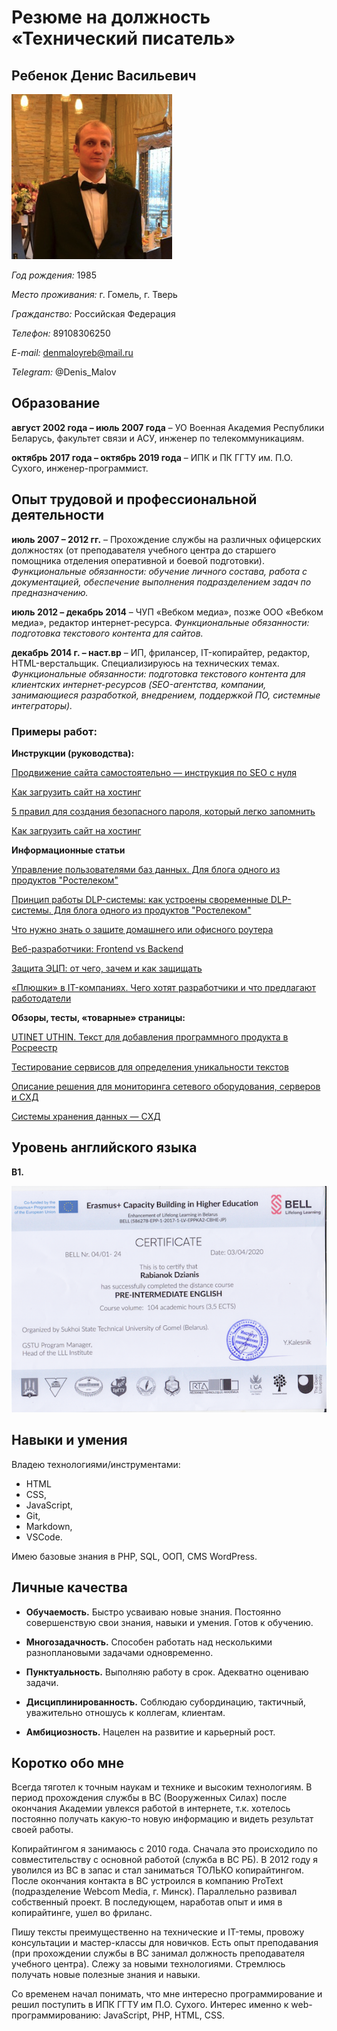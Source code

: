 # Резюме на должность «Технический писатель»

## Ребенок Денис Васильевич
![My_photo](photo.png)

*Год рождения:* 1985

*Место проживания:* г. Гомель, г. Тверь

*Гражданство:* Российская Федерация

*Телефон:* 89108306250

*E-mail:* denmaloyreb@mail.ru

*Telegram:* @Denis_Malov

## Образование

**август 2002 года – июль 2007 года** – УО Военная Академия Республики Беларусь, факультет связи и АСУ, инженер по телекоммуникациям.

**октябрь 2017 года – октябрь 2019 года** – ИПК и ПК ГГТУ им. П.О. Сухого, инженер-программист.


## Опыт трудовой и профессиональной деятельности
**июль 2007 – 2012 гг.** – Прохождение службы на различных офицерских должностях (от преподавателя учебного центра до старшего помощника отделения оперативной и боевой подготовки). *Функциональные обязанности: обучение личного состава, работа с документацией, обеспечение выполнения подразделением задач по предназначению.*

**июль 2012 – декабрь 2014** – ЧУП «Вебком медиа», позже ООО «Вебком медиа», редактор интернет-ресурса. *Функциональные обязанности: подготовка текстового контента для сайтов.*

**декабрь 2014 г. – наст.вр** –  ИП, фрилансер, IT-копирайтер, редактор, HTML-верстальщик. Специализируюсь на технических темах. *Функциональные обязанности: подготовка текстового контента для клиентских интернет-ресурсов (SEO-агентства, компании, занимающиеся разработкой, внедрением, поддержкой ПО, системные интеграторы).* 
### Примеры работ:

**Инструкции (руководства):**

[Продвижение сайта самостоятельно — инструкция по SEO с нуля](https://studiobit.ru/blog/seo-and-reklama/seo-prodvizhenie-sayta-samostoyatelno/)

[Как загрузить сайт на хостинг](https://gmhost.com.ua/kak-zagruzit-sayt-na-hosting)

[5 правил для создания безопасного пароля, который легко запомнить](https://afforto.ru/company/blog/5_pravil_dlya_sozdaniya_bezopasnogo_parolya_kotoryy_legko_zapomnit/)

[Как загрузить сайт на хостинг](https://www.itmain.ru/terminalnij-server-2012-r2.html)


**Информационные статьи**

[Управление пользователями баз данных. Для блога одного из продуктов "Ростелеком"](https://rt-solar.ru/products/solar_inrights/blog/2340/)

[Принцип работы DLP-системы: как устроены своременные DLP-системы. Для блога одного из продуктов "Ростелеком"](https://rt-solar.ru/products/solar_dozor/blog/2181/)

[Что нужно знать о защите домашнего или офисного роутера](https://club.esetnod32.ru/articles/analitika/routery-zashchita/)

[Веб-разработчики: Frontend vs Backend](https://uncore.ru/blog/development/web-razrabotchiki-frontend-vs-backend/)

[Защита ЭЦП: от чего, зачем и как защищать](https://club.esetnod32.ru/articles/analitika/zashchita-etsp-ot-chego-zachem-i-kak-zashchishchat/)


[«Плюшки» в IT-компаниях. Чего хотят разработчики и что предлагают работодатели](https://indigo.co.ua/plyushki-v-it-kompaniyah-chego-hotyat-razrabotchiki-i-chto-predlagayut-rabotodateli/)

**Обзоры, тесты, «товарные» страницы:**

[UTINET UTHIN. Текст для добавления программного продукта в Росреестр](https://utinet.group/uthin/)

[Тестирование сервисов для определения уникальности текстов](http://protext.by/blog/o-kopirajtinge-vserez/advego-plagiatus-sucks/)

[Описание решения для мониторинга сетевого оборудования, серверов и СХД](https://utinet.group/uview/)

[Системы хранения данных — СХД](https://www.azone-it.ru/sistema-hraneniya-dannyh-shd?fbclid=IwAR16AwRFjvxCcCNTOuyw1RFihGKwNvAdLRL9IvvbRwHtnWBoGdY46JQyPVA)


## Уровень английского языка

**B1.**


![eng_certificate](certificate.png)
## Навыки и умения
Владею технологиями/инструментами:

* HTML
* CSS,
* JavaScript,
* Git,
* Markdown,
* VSCode.

Имею базовые знания в PHP, SQL, ООП, CMS WordPress.


## Личные качества

* **Обучаемость.** Быстро усваиваю новые знания. Постоянно совершенствую свои знания, навыки и умения. Готов к обучению.

* **Многозадачность.** Способен работать над несколькими разноплановыми задачами одновременно. 

* **Пунктуальность.** Выполняю работу в срок. Адекватно оцениваю задачи. 

* **Дисциплинированность.** Соблюдаю субординацию, тактичный, уважительно отношусь к коллегам, клиентам.

* **Амбициозность.** Нацелен на развитие и карьерный рост.


## Коротко обо мне

Всегда тяготел к точным наукам и технике и высоким технологиям. В период прохождения службы в ВС (Вооруженных Силах) после окончания Академии увлекся работой в интернете, т.к. хотелось постоянно получать какую-то новую информацию и видеть результат своей работы.

Копирайтингом я занимаюсь с 2010 года. Сначала это происходило по совместительству с основной работой (служба в ВС РБ). В 2012 году я уволился из ВС в запас и стал заниматься ТОЛЬКО копирайтингом.
После окончания контакта в ВС устроился в компанию ProText (подразделение Webcom Media, г. Минск). Параллельно развивал собственный проект. В последующем, наработав опыт и имя в копирайтинге, ушел во фриланс. 

Пишу тексты преимущественно на технические и IT-темы, провожу консультации и мастер-классы для новичков. Есть опыт преподавания (при прохождении службы в ВС занимал должность преподавателя учебного центра). 
Слежу за новыми технологиями. Стремлюсь получать новые полезные знания и навыки. 

Со временем начал понимать, что мне интересно программирование и решил поступить в ИПК ГГТУ им П.О. Сухого. Интерес именно к web-программированию: JavaScript, PHP, HTML, CSS.


